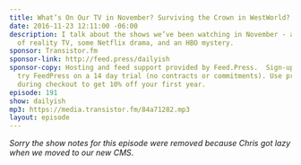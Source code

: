 ```yaml
---
title: What’s On Our TV in November? Surviving the Crown in WestWorld?
date: 2016-11-23 12:11:00 -06:00
description: I talk about the shows we’ve been watching in November - a little bit
  of reality TV, some Netflix drama, and an HBO mystery.
sponsor: Transistor.fm
sponsor-link: http://feed.press/dailyish
sponsor-copy: Hosting and feed support provided by Feed.Press.  Sign-up today and
  try FeedPress on a 14 day trial (no contracts or commitments). Use promo code "dailyish"
  during checkout to get 10% off your first year.
episode: 191
show: dailyish
mp3: https://media.transistor.fm/84a71282.mp3
layout: episode
---
```


<em>Sorry the show notes for this episode were removed because Chris got lazy when we moved to our new CMS</em>.
